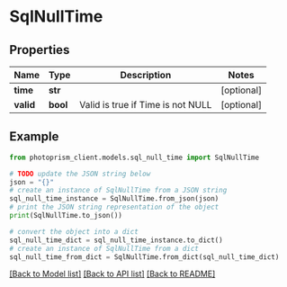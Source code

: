 # SqlNullTime


## Properties

Name | Type | Description | Notes
------------ | ------------- | ------------- | -------------
**time** | **str** |  | [optional]
**valid** | **bool** | Valid is true if Time is not NULL | [optional]

## Example

```python
from photoprism_client.models.sql_null_time import SqlNullTime

# TODO update the JSON string below
json = "{}"
# create an instance of SqlNullTime from a JSON string
sql_null_time_instance = SqlNullTime.from_json(json)
# print the JSON string representation of the object
print(SqlNullTime.to_json())

# convert the object into a dict
sql_null_time_dict = sql_null_time_instance.to_dict()
# create an instance of SqlNullTime from a dict
sql_null_time_from_dict = SqlNullTime.from_dict(sql_null_time_dict)
```
[[Back to Model list]](../README.md#documentation-for-models) [[Back to API list]](../README.md#documentation-for-api-endpoints) [[Back to README]](../README.md)


